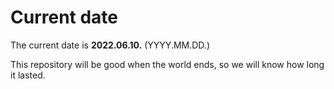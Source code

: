 # Current date

The current date is **2022.06.10.** (YYYY.MM.DD.)

This repository will be good when the world ends, so we will know how long it lasted.